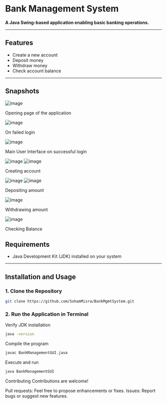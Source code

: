 # Bank Management System  

**A Java Swing-based application enabling basic banking operations.**

---

## Features  
- Create a new account  
- Deposit money  
- Withdraw money  
- Check account balance  

---
## Snapshots
![image](https://github.com/user-attachments/assets/92d0a6f2-c7fe-470d-aa8c-c2a076910ca6)

Opening page of the application

![image](https://github.com/user-attachments/assets/65cf721d-a1d2-477d-b4e4-87bad187be7e)

On failed login

![image](https://github.com/user-attachments/assets/d081880c-260f-47a4-9a50-c4364ebf49df)

  Main User Interface on successful login

  ![image](https://github.com/user-attachments/assets/fafdb879-c6f3-46c6-b15f-f891eeaf0f7e)  ![image](https://github.com/user-attachments/assets/8ea48e09-541b-4d21-baf1-7ea826cbc404)
  
  Creating account

  ![image](https://github.com/user-attachments/assets/b728f52c-6c6b-4d04-b68c-d3c49b3c1871) ![image](https://github.com/user-attachments/assets/4caa0b06-0d10-492a-8a04-926a578945cd)

Depositing amount

![image](https://github.com/user-attachments/assets/ce2ff4ce-b916-4557-8784-b1e258a2a40f)

Withdrawing amount

![image](https://github.com/user-attachments/assets/9360d1d8-7cbb-4da4-b14b-cd8144f4b420)

  Checking Balance                
## Requirements  
- Java Development Kit (JDK) installed on your system  

---

## Installation and Usage  

### 1. Clone the Repository  
```bash
git clone https://github.com/SohamMisra/BankMgmtSystem.git
```
### 2. Run the Application in Terminal
Verify JDK installation
```bash
java -version
```
Compile the program
```bash
javac BankManagementGUI.java
```
Execute and run
```bash
java BankManagementGUI
```
Contributing
Contributions are welcome!

Pull requests: Feel free to propose enhancements or fixes.
Issues: Report bugs or suggest new features.

